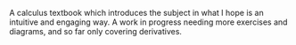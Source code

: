 A calculus textbook which introduces the subject in what I hope is an intuitive and engaging way. A work in progress needing more exercises and diagrams, and so far only covering derivatives.

